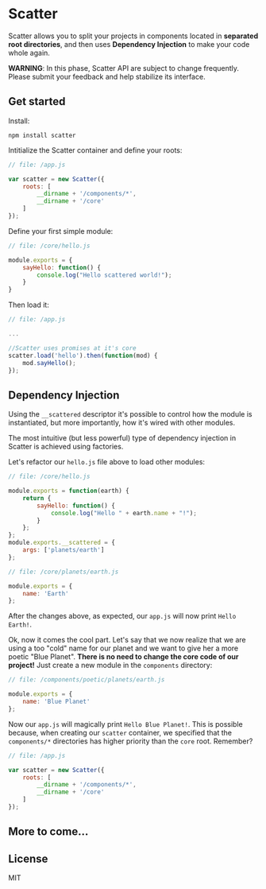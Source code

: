 # Scatter

Scatter allows you to split your projects in components located in **separated root directories**, and then uses **Dependency Injection** to make your code whole again.

**WARNING**: In this phase, Scatter API are subject to change frequently. Please submit your feedback and help stabilize its interface.

## Get started

Install:

```shell
npm install scatter
```

Intitialize the Scatter container and define your roots:
```javascript
// file: /app.js

var scatter = new Scatter({
    roots: [
        __dirname + '/components/*',
        __dirname + '/core'
    ]
});
```

Define your first simple module:
```javascript
// file: /core/hello.js

module.exports = {
    sayHello: function() {
        console.log("Hello scattered world!");
    }
}
```

Then load it:
```javascript
// file: /app.js

...

//Scatter uses promises at it's core
scatter.load('hello').then(function(mod) {
    mod.sayHello();
});
```

## Dependency Injection

Using the `__scattered` descriptor it's possible to control how the module is instantiated, but more importantly, how it's wired with other modules.

The most intuitive (but less powerful) type of dependency injection in Scatter is achieved using factories. 

Let's refactor our  `hello.js` file above to load other modules:

```javascript
// file: /core/hello.js

module.exports = function(earth) {
    return {
        sayHello: function() {
            console.log("Hello " + earth.name + "!");
        }
    };
};
module.exports.__scattered = {
    args: ['planets/earth']
};
```

```javascript
// file: /core/planets/earth.js

module.exports = {
    name: 'Earth'
};
```

After the changes above, as expected, our `app.js` will now print `Hello Earth!`.

Ok, now it comes the cool part. Let's say that we now realize that we are using a too "cold" name for our planet and we want to give her a more poetic "Blue Planet". **There is no need to change the core code of our project!** Just create a new module in the `components` directory:


```javascript
// file: /components/poetic/planets/earth.js

module.exports = {
    name: 'Blue Planet'
};
```

Now our `app.js` will magically print  `Hello Blue Planet!`. This is possible because, when creating our `scatter` container, we specified that the `components/*` directories has higher priority than the `core` root. Remember?
```javascript
// file: /app.js

var scatter = new Scatter({
    roots: [
        __dirname + '/components/*',
        __dirname + '/core'
    ]
});
```

## More to come...



## License
MIT